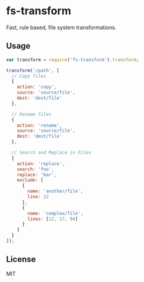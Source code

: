 # fs-transform

Fast, rule based, file system transformations.

## Usage

```js
var transform = require('fs-transform').transform;

transform('/path', [
  // Copy files
  {
    action: 'copy',
    source: 'source/file',
    dest: 'dest/file'
  },

  // Rename files
  {
    action: 'rename',
    source: 'source/file',
    dest: 'dest/file'
  },

  // Search and Replace in Files
  {
    action: 'replace',
    search: 'foo',
    replace: 'bar',
    exclude: [
      {
        name: 'another/file',
        line: 22
      },
      {
        name: 'complex/file',
        lines: [12, 17, 94]
      }
    ]
  }
]);
```


## License
MIT
